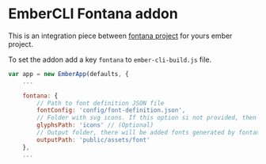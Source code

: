 # EmberCLI Fontana addon
This is an integration piece between [fontana project](https://github.com/topmonks/fontana) for yours ember project.

To set the addon add a key `fontana` to `ember-cli-build.js` file.

```javascript
var app = new EmberApp(defaults, {
    ...

    fontana: {
        // Path to font definition JSON file
        fontConfig: 'config/font-definition.json',
        // Folder with svg icons. If this option si not provided, then fontana defaults icons are use 
        glyphsPath: 'icons' // (Optional)
        // Output folder, there will be added fonts generated by fontana
        outputPath: 'public/assets/font'
    },
    ...
```
